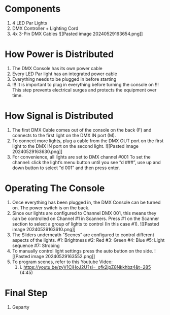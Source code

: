 # Components
1. 4 LED Par Lights
2. DMX Controller + Lighting Cord
3. 4x 3-Pin DMX Cables
![[Pasted image 20240529163654.png]]
# How Power is Distributed
1. The DMX Console has its own power cable
2. Every LED Par light has an integrated power cable
3. Everything needs to be plugged in before starting
4. !!! It is important to plug in everything before turning the console on !!!
	   This step prevents electrical surges and protects the equipment over time.
# How Signal is Distributed
1. The first DMX Cable comes out of the console on the back (F) and connects to the first light on the DMX IN port (M).
2. To connect more lights, plug a cable from the DMX OUT port on the first light to the DMX IN port on the second light.
	   ![[Pasted image 20240529163630.png]]
1. For convenience, all lights are set to DMX channel #001
	   To set the channel: click the light’s menu button until you see “d ###”, use up and down button to select “d 001” and then press enter.
# Operating The Console
1. Once everything has been plugged in, the DMX Console can be turned on. The power switch is on the back.
2. Since our lights are configured to Channel DMX 001, this means they can be controlled on Channel #1 in Scanners.
	   Press #1 on the Scanner section to select a group of lights to control (In this case #1).
	   ![[Pasted image 20240529163610.png]]
1. The Sliders underneath “Scenes” are configured to control different aspects of the lights.
	   #1: Brightness
	   #2: Red
	   #3: Green
	   #4: Blue
	   #5: Light sequence
	   #7: Strobing
4. To manually control light settings press the auto button on the side.
	   ![[Pasted image 20240529163552.png]]
1. To program scenes, refer to this Youtube Video:
	1. i. https://youtu.be/zyV1CjHoJ2U?si=_ofk2jpZ8Nkkhbz4&t=285 (4:45)
# Final Step
1. Geparty

